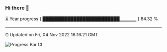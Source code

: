 ### Hi there 👋

⏳ Year progress { █████████████████████████▁▁▁▁▁ } 84.32 %

---

⏰ Updated on Fri, 04 Nov 2022 18:16:21 GMT

![Progress Bar CI](https://github.com/liununu/liununu/workflows/Progress%20Bar%20CI/badge.svg)
